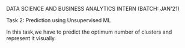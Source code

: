 DATA SCIENCE AND BUSINESS ANALYTICS INTERN (BATCH: JAN'21)

Task 2: Prediction using Unsupervised ML

In this task,we have to predict the optimum number of clusters
and represent it visually.
